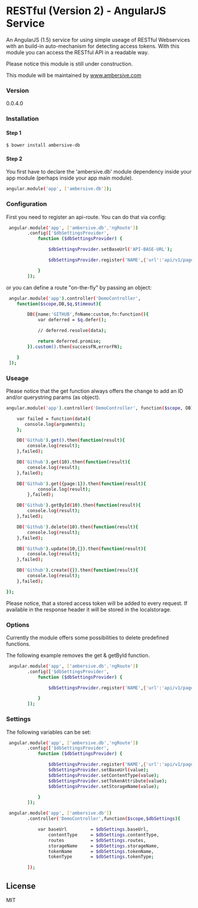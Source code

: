 # RESTful (Version 2) - AngularJS Service

An AngularJS (1.5) service for using simple useage of RESTful Webservices with an build-in auto-mechanism for detecting access tokens.
With this module you can access the RESTful API in a readable way.

Please notice this module is still under construction.

This module will be maintained by www.ambersive.com

### Version
0.0.4.0

### Installation

#### Step 1

```sh
$ bower install ambersive-db
```
#### Step 2
You first have to declare the 'ambersive.db' module dependency inside your app module (perhaps inside your app main module).

```sh
angular.module('app', ['ambersive.db']);
```

### Configuration

First you need to register an api-route. You can do that via config:

```sh
 angular.module('app', ['ambersive.db','ngRoute'])
        .config(['$dbSettingsProvider',
            function ($dbSettingsProvider) {

                $dbSettingsProvider.setBaseUrl('API-BASE-URL');

                $dbSettingsProvider.register('NAME',{'url':'api/v1/pages',except:[]});

            }
        ]);

```
or you can define a route "on-the-fly" by passing an object:

```sh
 angular.module('app').controller('DemoController',
    function($scope,DB,$q,$timeout){

        DB({name:'GITHUB',fnName:custom,fn:function(){
            var deferred = $q.defer();

            // deferred.resolve(data);

            return deferred.promise;
        }).custom().then(successFN,errorFN);

    }
 ]);

```

### Useage

Please notice that the get function always offers the change to add an ID and/or querystring params (as object).

```sh
angular.module('app').controller('DemoController', function($scope, DB) {

    var failed = function(data){
       console.log(arguments);
    };

    DB('Github').get().then(function(result){
        console.log(result);
    },failed);

    DB('Github').get(10).then(function(result){
        console.log(result);
    },failed);

    DB('Github').get({page:1}).then(function(result){
            console.log(result);
        },failed);

    DB('Github').getById(10).then(function(result){
        console.log(result);
    },failed);

    DB('Github').delete(10).then(function(result){
        console.log(result);
    },failed);

    DB('Github').update(10,{}).then(function(result){
        console.log(result);
    },failed);

    DB('Github').create({}).then(function(result){
        console.log(result);
    },failed);

});
```

Please notice, that a stored access token will be added to every request. If available in the response header it will be stored in the localstorage.

### Options

Currently the module offers some possibilities to delete predefined functions.

The following example removes the get & getById function.

```sh
 angular.module('app', ['ambersive.db','ngRoute'])
        .config(['$dbSettingsProvider',
            function ($dbSettingsProvider) {

                $dbSettingsProvider.register('NAME',{'url':'api/v1/pages',except:['get','getById']});

            }
        ]);

```
### Settings

The following variables can be set:

```sh
 angular.module('app', ['ambersive.db','ngRoute'])
        .config(['$dbSettingsProvider',
            function ($dbSettingsProvider) {

                $dbSettingsProvider.register('NAME',{'url':'api/v1/pages',except:['get','getById']});
                $dbSettingsProvider.setBaseUrl(value);
                $dbSettingsProvider.setContentType(value);
                $dbSettingsProvider.setTokenAttribute(value);
                $dbSettingsProvider.setStorageName(value);

            }
        ]);

```

```sh
 angular.module('app', ['ambersive.db'])
        .controller('DemoController',function($scope,$dbSettings){

            var baseUrl         = $dbSettings.baseUrl,
                contentType     = $dbSettings.contentType,
                routes          = $dbSettings.routes,
                storageName     = $dbSettings.storageName,
                tokenName       = $dbSettings.tokenName,
                tokenType       = $dbSettings.tokenType;

        ]);

```

License
----
MIT